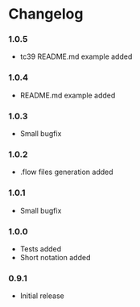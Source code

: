 # Changelog

### 1.0.5

- tc39 README.md example added

### 1.0.4

- README.md example added

### 1.0.3

- Small bugfix

### 1.0.2

- .flow files generation added

### 1.0.1

- Small bugfix

### 1.0.0

- Tests added
- Short notation added

### 0.9.1

- Initial release